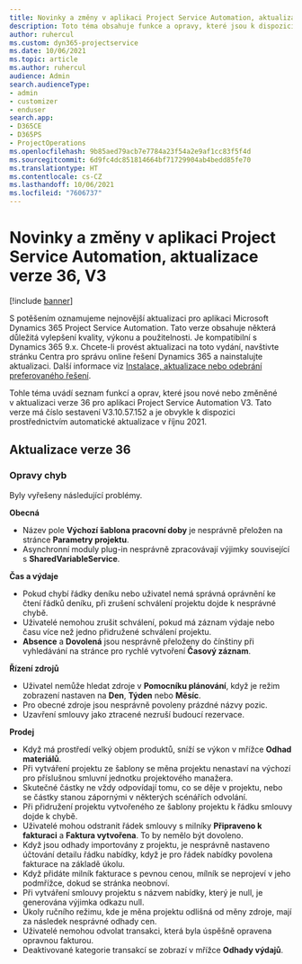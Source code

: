 ```yaml
---
title: Novinky a změny v aplikaci Project Service Automation, aktualizace verze 36, V3
description: Toto téma obsahuje funkce a opravy, které jsou k dispozici ve Microsoft Dynamics 365 Project Service Automation vydání aktualizace 36, V3.
author: ruhercul
ms.custom: dyn365-projectservice
ms.date: 10/06/2021
ms.topic: article
ms.author: ruhercul
audience: Admin
search.audienceType:
- admin
- customizer
- enduser
search.app:
- D365CE
- D365PS
- ProjectOperations
ms.openlocfilehash: 9b85aed79acb7e7784a23f54a2e9af1cc83f5f4d
ms.sourcegitcommit: 6d9fc4dc851814664bf71729904ab4bedd85fe70
ms.translationtype: HT
ms.contentlocale: cs-CZ
ms.lasthandoff: 10/06/2021
ms.locfileid: "7606737"
---
```

# <a name="whats-new-or-changed-in-project-service-automation-update-release-36-v3"></a>Novinky a změny v aplikaci Project Service Automation, aktualizace verze 36, V3

[!include [banner](../includes/psa-now-project-operations.md)]

S potěšením oznamujeme nejnovější aktualizaci pro aplikaci Microsoft Dynamics 365 Project Service Automation. Tato verze obsahuje některá důležitá vylepšení kvality, výkonu a použitelnosti. Je kompatibilní s Dynamics 365 9.x. Chcete-li provést aktualizaci na toto vydání, navštivte stránku Centra pro správu online řešení Dynamics 365 a nainstalujte aktualizaci. Další informace viz [Instalace, aktualizace nebo odebrání preferovaného řešení](/power-platform/admin/install-remove-preferred-solution).

Tohle téma uvádí seznam funkcí a oprav, které jsou nové nebo změněné v aktualizaci verze 36 pro aplikaci Project Service Automation V3. Tato verze má číslo sestavení V3.10.57.152 a je obvykle k dispozici prostřednictvím automatické aktualizace v říjnu 2021.

## <a name="update-release-36"></a>Aktualizace verze 36

### <a name="bug-fixes"></a>Opravy chyb

Byly vyřešeny následující problémy.

**Obecná**
- Název pole **Výchozí šablona pracovní doby** je nesprávně přeložen na stránce **Parametry projektu**.
- Asynchronní moduly plug-in nesprávně zpracovávají výjimky související s **SharedVariableService**.

**Čas a výdaje**
- Pokud chybí řádky deníku nebo uživatel nemá správná oprávnění ke čtení řádků deníku, při zrušení schválení projektu dojde k nesprávné chybě.
- Uživatelé nemohou zrušit schválení, pokud má záznam výdaje nebo času více než jedno přidružené schválení projektu.
- **Absence** a **Dovolená** jsou nesprávně přeloženy do čínštiny při vyhledávání na stránce pro rychlé vytvoření **Časový záznam**.

**Řízení zdrojů**
- Uživatel nemůže hledat zdroje v **Pomocníku plánování**, když je režim zobrazení nastaven na **Den**, **Týden** nebo **Měsíc**.
- Pro obecné zdroje jsou nesprávně povoleny prázdné názvy pozic. 
- Uzavření smlouvy jako ztracené nezruší budoucí rezervace.

**Prodej**
- Když má prostředí velký objem produktů, sníží se výkon v mřížce **Odhad materiálů**.
- Při vytváření projektu ze šablony se měna projektu nenastaví na výchozí pro příslušnou smluvní jednotku projektového manažera.
- Skutečné částky ne vždy odpovídají tomu, co se děje v projektu, nebo se částky stanou zápornými v některých scénářích odvolání.
- Při přidružení projektu vytvořeného ze šablony projektu k řádku smlouvy dojde k chybě.
- Uživatelé mohou odstranit řádek smlouvy s milníky **Připraveno k fakturaci** a **Faktura vytvořena**. To by nemělo být dovoleno.
- Když jsou odhady importovány z projektu, je nesprávně nastaveno účtování detailu řádku nabídky, když je pro řádek nabídky povolena fakturace na základě úkolu.
- Když přidáte milník fakturace s pevnou cenou, mílník se neprojeví v jeho podmřížce, dokud se stránka neobnoví.
- Při vytváření smlouvy projektu s názvem nabídky, který je null, je generována výjimka odkazu null.
- Úkoly ručního režimu, kde je měna projektu odlišná od měny zdroje, mají za následek nesprávné odhady cen.
- Uživatelé nemohou odvolat transakci, která byla úspěšně opravena opravnou fakturou.
- Deaktivované kategorie transakcí se zobrazí v mřížce **Odhady výdajů**.



